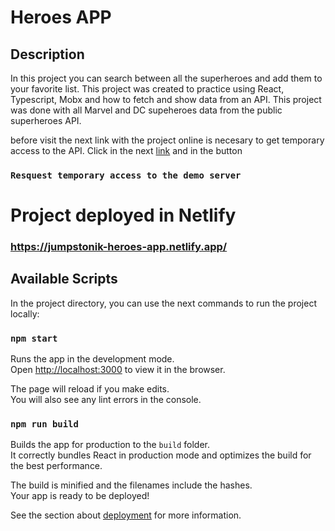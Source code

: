 # Heroes APP

## Description

In this project you can search between all the superheroes and add them to your favorite list. This project was created to practice using React, Typescript, Mobx and how to fetch and show data from an API. This project was done with all Marvel and DC supeheroes data from the public superheroes API.

before visit the next link with the project online is necesary to get temporary access to the API. Click in the next [link](https://cors-anywhere.herokuapp.com/corsdemo) and in the button 
### `Resquest temporary access to the demo server`


# Project deployed in Netlify
### https://jumpstonik-heroes-app.netlify.app/

## Available Scripts

In the project directory, you can use the next commands to run the project locally:

### `npm start`

Runs the app in the development mode.\
Open [http://localhost:3000](http://localhost:3000) to view it in the browser.

The page will reload if you make edits.\
You will also see any lint errors in the console.


### `npm run build`

Builds the app for production to the `build` folder.\
It correctly bundles React in production mode and optimizes the build for the best performance.

The build is minified and the filenames include the hashes.\
Your app is ready to be deployed!

See the section about [deployment](https://facebook.github.io/create-react-app/docs/deployment) for more information.
